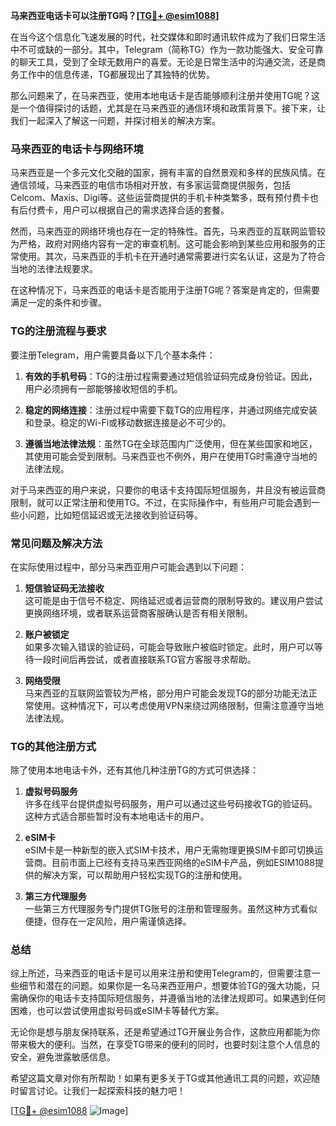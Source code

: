 **马来西亚电话卡可以注册TG吗？[[TG💪+ @esim1088](https://t.me/s/esim1088)]**

在当今这个信息化飞速发展的时代，社交媒体和即时通讯软件成为了我们日常生活中不可或缺的一部分。其中，Telegram（简称TG）作为一款功能强大、安全可靠的聊天工具，受到了全球无数用户的喜爱。无论是日常生活中的沟通交流，还是商务工作中的信息传递，TG都展现出了其独特的优势。

那么问题来了，在马来西亚，使用本地电话卡是否能够顺利注册并使用TG呢？这是一个值得探讨的话题，尤其是在马来西亚的通信环境和政策背景下。接下来，让我们一起深入了解这一问题，并探讨相关的解决方案。

### 马来西亚的电话卡与网络环境

马来西亚是一个多元文化交融的国家，拥有丰富的自然景观和多样的民族风情。在通信领域，马来西亚的电信市场相对开放，有多家运营商提供服务，包括Celcom、Maxis、Digi等。这些运营商提供的手机卡种类繁多，既有预付费卡也有后付费卡，用户可以根据自己的需求选择合适的套餐。

然而，马来西亚的网络环境也存在一定的特殊性。首先，马来西亚的互联网监管较为严格，政府对网络内容有一定的审查机制。这可能会影响到某些应用和服务的正常使用。其次，马来西亚的手机卡在开通时通常需要进行实名认证，这是为了符合当地的法律法规要求。

在这种情况下，马来西亚的电话卡是否能用于注册TG呢？答案是肯定的，但需要满足一定的条件和步骤。

### TG的注册流程与要求

要注册Telegram，用户需要具备以下几个基本条件：

1. **有效的手机号码**：TG的注册过程需要通过短信验证码完成身份验证。因此，用户必须拥有一部能够接收短信的手机。
   
2. **稳定的网络连接**：注册过程中需要下载TG的应用程序，并通过网络完成安装和登录。稳定的Wi-Fi或移动数据连接是必不可少的。

3. **遵循当地法律法规**：虽然TG在全球范围内广泛使用，但在某些国家和地区，其使用可能会受到限制。马来西亚也不例外，用户在使用TG时需遵守当地的法律法规。

对于马来西亚的用户来说，只要你的电话卡支持国际短信服务，并且没有被运营商限制，就可以正常注册和使用TG。不过，在实际操作中，有些用户可能会遇到一些小问题，比如短信延迟或无法接收到验证码等。

### 常见问题及解决方法

在实际使用过程中，部分马来西亚用户可能会遇到以下问题：

1. **短信验证码无法接收**  
   这可能是由于信号不稳定、网络延迟或者运营商的限制导致的。建议用户尝试更换网络环境，或者联系运营商客服确认是否有相关限制。

2. **账户被锁定**  
   如果多次输入错误的验证码，可能会导致账户被临时锁定。此时，用户可以等待一段时间后再尝试，或者直接联系TG官方客服寻求帮助。

3. **网络受限**  
   马来西亚的互联网监管较为严格，部分用户可能会发现TG的部分功能无法正常使用。这种情况下，可以考虑使用VPN来绕过网络限制，但需注意遵守当地法律法规。

### TG的其他注册方式

除了使用本地电话卡外，还有其他几种注册TG的方式可供选择：

1. **虚拟号码服务**  
   许多在线平台提供虚拟号码服务，用户可以通过这些号码接收TG的验证码。这种方式适合那些暂时没有本地电话卡的用户。

2. **eSIM卡**  
   eSIM卡是一种新型的嵌入式SIM卡技术，用户无需物理更换SIM卡即可切换运营商。目前市面上已经有支持马来西亚网络的eSIM卡产品，例如ESIM1088提供的解决方案，可以帮助用户轻松实现TG的注册和使用。

3. **第三方代理服务**  
   一些第三方代理服务专门提供TG账号的注册和管理服务。虽然这种方式看似便捷，但存在一定风险，用户需谨慎选择。

### 总结

综上所述，马来西亚的电话卡是可以用来注册和使用Telegram的，但需要注意一些细节和潜在的问题。如果你是一名马来西亚用户，想要体验TG的强大功能，只需确保你的电话卡支持国际短信服务，并遵循当地的法律法规即可。如果遇到任何困难，也可以尝试使用虚拟号码或eSIM卡等替代方案。

无论你是想与朋友保持联系，还是希望通过TG开展业务合作，这款应用都能为你带来极大的便利。当然，在享受TG带来的便利的同时，也要时刻注意个人信息的安全，避免泄露敏感信息。

希望这篇文章对你有所帮助！如果有更多关于TG或其他通讯工具的问题，欢迎随时留言讨论。让我们一起探索科技的魅力吧！

[[TG💪+ @esim1088](https://t.me/s/esim1088) ![Image](https://i.postimg.cc/4NQfJmqS/Snipaste-2025-05-13-00-14-12.png)]